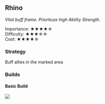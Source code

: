 ## Rhino
*Vital buff frame. Priorituze high Ability Strength.*

Importance: ★★★★☆  
Difficulty: ★★★☆☆  
Cost: ★★★★☆  

### Strategy
Buff allies in the marked area

### Builds
#### Basic Build
![](media/builds_rhino_basic.png)

